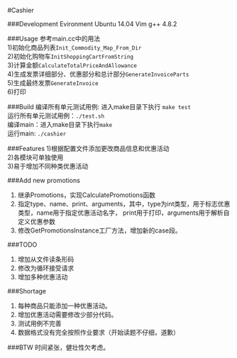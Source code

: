#Cashier

###Development Evironment
Ubuntu 14.04 
Vim 
g++ 4.8.2

###Usage
参考main.cc中的用法<br>
1)初始化商品列表`Init_Commodity_Map_From_Dir`<br>
2)初始化购物车`InitShoppingCartFromString`<br>
3)计算金额`CalculateTotalPriceAndAllowance`<br>
4)生成发票详细部分、优惠部分和总计部分`GenerateInvoiceParts`<br>
5)生成最终发票`GenerateInvoice`<br>
6)打印

###Build
编译所有单元测试用例: 进入make目录下执行 `make test`<br>
运行所有单元测试用例：`./test.sh`<br>
编译main：进入make目录下执行`make`<br>
运行main: `./cashier`<br>

###Features
1)根据配置文件添加更改商品信息和优惠活动<br>
2)各模块可单独使用<br>
3)易于增加不同种类优惠活动<br>

###Add new promotions
1) 继承Promotions，实现CalculatePromotions函数<br>
2) 指定type、name、print、arguments，其中，type为int类型，用于标志优惠类型，name用于指定优惠活动名字，
print用于打印，arguments用于解析自定义优惠参数<br>
3) 修改GetPromotionsInstance工厂方法，增加新的case段。<br>

###TODO
1) 增加从文件读条形码<br>
2) 修改为循环接受请求<br>
3) 增加多种优惠活动<br>

###Shortage
1) 每种商品只能添加一种优惠活动。<br>
2) 增加优惠活动需要修改少部分代码。<br>
3) 测试用例不完善<br> 
4) 数据格式没有完全按照作业要求（开始读题不仔细，道歉）<br>

###BTW
时间紧张，健壮性欠考虑。


